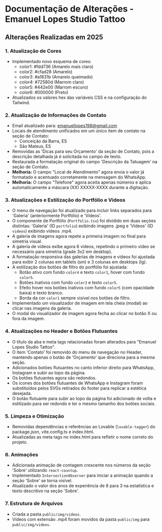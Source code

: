 # Documentação de Alterações - Emanuel Lopes Studio Tattoo

## Alterações Realizadas em 2025

### 1. Atualização de Cores
- Implementado novo esquema de cores:
  - color1: #fdd736 (Amarelo mais claro)
  - color2: #cfad28 (Amarelo)
  - color3: #a1831b (Amarelo queimado)
  - color4: #72580d (Marrom claro)
  - color5: #442e00 (Marrom escuro)
  - color6: #000000 (Preto)
- Atualizados os valores hex das variáveis CSS e na configuração do Tailwind.

### 2. Atualização de Informações de Contato
- Email atualizado para: emanuellopes198@gmail.com
- Locais de atendimento unificados em um único item de contato na seção de Contato:
  - Conceição da Barra, ES
  - São Mateus, ES
- Removidas as 'Dicas para seu Orçamento' da seção de Contato, pois a descrição detalhada já é solicitada no campo de texto.
- Restaurada a formatação original do campo 'Descrição da Tatuagem' na seção de Contato.
- **Melhoria:** O campo "Local de Atendimento" agora envia o valor já formatado e acentuado corretamente na mensagem do WhatsApp.
- **Melhoria:** O campo "Telefone" agora aceita apenas números e aplica automaticamente a máscara (XX) XXXXX-XXXX durante a digitação.

### 3. Atualizações e Estilização do Portfólio e Vídeos
- O menu de navegação foi atualizado para incluir links separados para 'Galeria' (anteriormente Portfólio) e 'Vídeos'.
- O componente de Portfólio (`Portfolio.tsx`) foi dividido em duas seções distintas: 'Galeria' (ID `portfolio`) exibindo imagens .jpeg e 'Vídeos' (ID `videos`) exibindo vídeos .mp4.
- A galeria de imagens agora repete a primeira imagem no final para simetria visual.
- A galeria de vídeos exibe agora 6 vídeos, repetindo o primeiro vídeo se necessário para simetria (grade 3x2 em desktop).
- A formatação responsiva das galerias de imagens e vídeos foi ajustada para exibir 2 colunas em tablets (sm) e 3 colunas em desktops (lg).
- A estilização dos botões de filtro do portfólio foi ajustada:
  - Botão ativo com fundo `color4` e texto `color1`, hover com fundo `color5`.
  - Botões inativos com fundo `color3` e texto `color5`.
  - Efeito hover nos botões inativos com fundo `color5` (com opacidade baixa) e texto branco.
  - Borda da cor `color1` sempre visível nos botões de filtro.
- Implementado um visualizador de imagem em tela cheia (modal) ao clicar nas imagens da galeria.
- O modal do visualizador de imagem agora fecha ao clicar no botão X ou fora da imagem.

### 4. Atualizações no Header e Botões Flutuantes
- O título da aba e meta tags relacionadas foram alterados para "Emanuel Lopes Studio Tattoo".
- O item 'Contato' foi removido do menu de navegação no Header, mantendo apenas o botão de 'Orçamento' que direciona para a mesma seção.
- Adicionados botões flutuantes no canto inferior direito para WhatsApp, Instagram e subir ao topo da página.
- Os botões flutuantes agora são redondos.
- Os ícones dos botões flutuantes de WhatsApp e Instagram foram substituídos pelos SVGs retirados do footer para replicar a estética desejada.
- O botão flutuante para subir ao topo da página foi adicionado de volta e estilizado para ser redondo e ter o mesmo tamanho dos botões sociais.

### 5. Limpeza e Otimização
- Removidas dependências e referências ao Lovable (`lovable-tagger`) do package.json, vite.config.ts e index.html.
- Atualizadas as meta tags no index.html para refletir o nome correto do projeto.

### 6. Animações
- Adicionada animação de contagem crescente nos números da seção 'Sobre' utilizando `react-countup`.
- Implementado `IntersectionObserver` para iniciar a animação quando a seção 'Sobre' se torna visível.
- Atualizado o valor dos anos de experiência de 8 para 3 na estatística e texto descritivo na seção 'Sobre'.

### 7. Estrutura de Arquivos
- Criada a pasta `public/img/videos`.
- Vídeos com extensão .mp4 foram movidos da pasta `public/img` para `public/img/videos`.